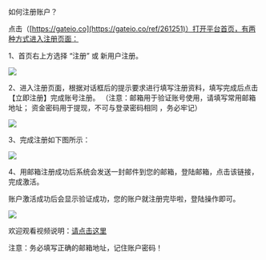 如何注册账户？

点击（[https://gateio.co](https://gateio.co/ref/261251)）打开平台首页，有两种方式进入注册页面：

1、首页右上方选择 “注册” 或 新用户注册。

![](https://gateimg.opencoding.com/zzz1.png)

2、进入注册页面，根据对话框后的提示要求进行填写注册资料，填写完成后点击【立即注册】完成账号注册。
（注意：邮箱用于验证账号使用，请填写常用邮箱地址； 资金密码用于提现，不可与登录密码相同 ，务必牢记）

![](https://gateimg.opencoding.com/zzz2.png)

3、完成注册如下图所示：

![](https://gateimg.opencoding.com/zzz3.png)

4、用邮箱注册成功后系统会发送一封邮件到您的邮箱，登陆邮箱，点击该链接，完成激活。

账户激活成功后会显示验证成功，您的账户就注册完毕啦，登陆操作即可。

![](https://gateimg.opencoding.com/zzz4.png)


欢迎观看视频说明：[请点击这里](https://www.bilibili.com/video/av43305365)

注意：务必填写正确的邮箱地址，记住账户密码！